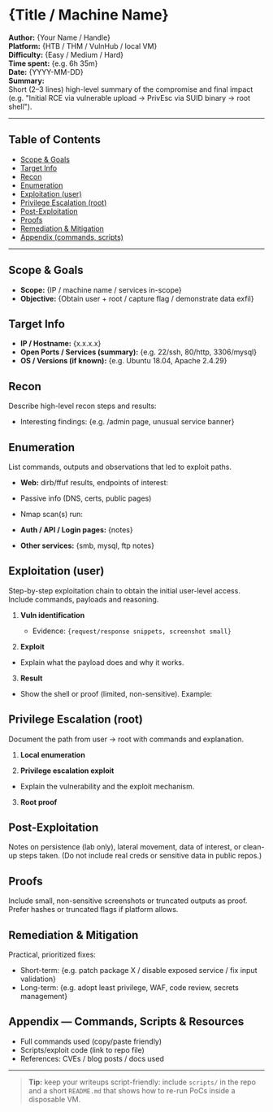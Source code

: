 # {Title / Machine Name}
**Author:** {Your Name / Handle}  
**Platform:** {HTB / THM / VulnHub / local VM}  
**Difficulty:** {Easy / Medium / Hard}  
**Time spent:** {e.g. 6h 35m}  
**Date:** {YYYY-MM-DD}  
**Summary:**  
Short (2–3 lines) high-level summary of the compromise and final impact (e.g. "Initial RCE via vulnerable upload → PrivEsc via SUID binary → root shell").

---

## Table of Contents
- [Scope & Goals](#scope--goals)
- [Target Info](#target-info)
- [Recon](#recon)
- [Enumeration](#enumeration)
- [Exploitation (user)](#exploitation-user)
- [Privilege Escalation (root)](#privilege-escalation-root)
- [Post-Exploitation](#post-exploitation)
- [Proofs](#proofs)
- [Remediation & Mitigation](#remediation--mitigation)
- [Appendix (commands, scripts)](#appendix-commands-scripts)

---

## Scope & Goals
- **Scope:** {IP / machine name / services in-scope}  
- **Objective:** {Obtain user + root / capture flag / demonstrate data exfil}

## Target Info
- **IP / Hostname:** {x.x.x.x}  
- **Open Ports / Services (summary):** {e.g. 22/ssh, 80/http, 3306/mysql}  
- **OS / Versions (if known):** {e.g. Ubuntu 18.04, Apache 2.4.29}

## Recon
Describe high-level recon steps and results:

- Interesting findings: {e.g. /admin page, unusual service banner}

## Enumeration
List commands, outputs and observations that led to exploit paths.
- **Web:** dirb/ffuf results, endpoints of interest:

- Passive info (DNS, certs, public pages)
- Nmap scan(s) run:

- **Auth / API / Login pages:** {notes}
- **Other services:** {smb, mysql, ftp notes}

## Exploitation (user)
Step-by-step exploitation chain to obtain the initial user-level access. Include commands, payloads and reasoning.

1. **Vuln identification**
   - Evidence: `{request/response snippets, screenshot small}`

2. **Exploit**

- Explain what the payload does and why it works.

3. **Result**
- Show the shell or proof (limited, non-sensitive). Example:


## Privilege Escalation (root)
Document the path from user → root with commands and explanation.

1. **Local enumeration**

2. **Privilege escalation exploit**

- Explain the vulnerability and the exploit mechanism.

3. **Root proof**


## Post-Exploitation
Notes on persistence (lab only), lateral movement, data of interest, or clean-up steps taken. (Do not include real creds or sensitive data in public repos.)

## Proofs
Include small, non-sensitive screenshots or truncated outputs as proof. Prefer hashes or truncated flags if platform allows.

## Remediation & Mitigation
Practical, prioritized fixes:
- Short-term: {e.g. patch package X / disable exposed service / fix input validation}
- Long-term: {e.g. adopt least privilege, WAF, code review, secrets management}

## Appendix — Commands, Scripts & Resources
- Full commands used (copy/paste friendly)
- Scripts/exploit code (link to repo file)
- References: CVEs / blog posts / docs used

---

> **Tip:** keep your writeups script-friendly: include `scripts/` in the repo and a short `README.md` that shows how to re-run PoCs inside a disposable VM.
